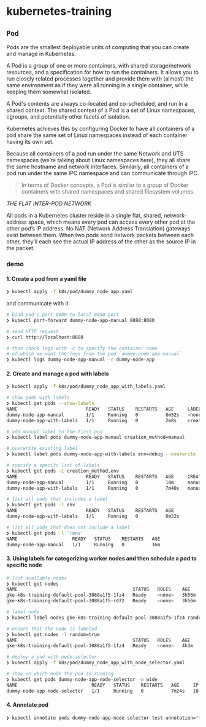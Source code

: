 # kubernetes-training

## `Pod`

Pods are the smallest deployable units of computing that you can create and manage in Kubernetes.

A Pod is a group of one or more containers, with shared storage/network resources, and a specification for how to run the containers. It allows you to run closely related processes together and provide them with (almost) the same environment as if they were all running in a single container, while keeping them somewhat isolated.

A Pod's contents are always co-located and co-scheduled, and run in a shared context. The shared context of a Pod is a set of Linux namespaces, cgroups, and potentially other facets of isolation.

Kubernetes achieves this by configuring Docker to have all containers of a pod share the same set of Linux namespaces instead of each container having its own set.

Because all containers of a pod run under the same Network and UTS namespaces (we’re talking about Linux namespaces here), they all share the same hostname and network interfaces. 
Similarly, all containers of a pod run under the same IPC namespace and can communicate through IPC.

> In terms of Docker concepts, a Pod is similar to a group of Docker containers with shared namespaces and shared filesystem volumes.

*THE FLAT INTER-POD NETWORK*

All pods in a Kubernetes cluster reside in a single flat, shared, network-address space, which means every pod can access every other pod at the other pod’s IP address. No NAT (Network Address Translation) gateways exist between them. When two pods send network packets between each other, they’ll each see the actual IP address of the other as the source IP in the packet.


### demo

#### 1. **Create a pod from a yaml file**

```bash
❯ kubectl apply -f k8s/pod/dummy_node_app.yaml
```

and communicate with it

```bash
# bind pod's port 8080 to local 8888 port
❯ kubectl port-forward dummy-node-app-manual 8888:8080

# send HTTP request
❯ curl http://localhost:8888

# then check logs with -c to specify the container name
# of which we want the logs from the pod `dummy-node-app-manual`
❯ kubectl logs dummy-node-app-manual -c dummy-node-app
```

#### 2. **Create and manage a pod with labels**

```bash
❯ kubectl apply -f k8s/pod/dummy_node_app_with_labels.yaml

# show pods with labels
❯ kubectl get pods --show-labels
NAME                         READY   STATUS    RESTARTS   AGE     LABELS
dummy-node-app-manual        1/1     Running   0          8m52s   <none>
dummy-node-app-with-labels   1/1     Running   0          2m8s    creation_method=manual,env=test

# add manual label to the first pod
❯ kubectl label pods dummy-node-app-manual creation_method=manual

# overwrite existing label
❯ kubectl label pods dummy-node-app-with-labels env=debug --overwrite

# specify a specifc list of labels
❯ kubectl get pods -L creation_method,env
NAME                         READY   STATUS    RESTARTS   AGE     CREATION_METHOD   ENV
dummy-node-app-manual        1/1     Running   0          14m     manual
dummy-node-app-with-labels   1/1     Running   0          7m40s   manual            debug

# list all pods that includes a label
❯ kubectl get pods -l env
NAME                         READY   STATUS    RESTARTS   AGE
dummy-node-app-with-labels   1/1     Running   0          8m32s

# list all pods that does not include a label
❯ kubectl get pods -l '!env'
NAME                    READY   STATUS    RESTARTS   AGE
dummy-node-app-manual   1/1     Running   0          16m
```

#### 3. **Using labels for categorizing worker nodes and then schedule a pod to specific node**

```bash
# list available nodes
❯ kubectl get nodes
NAME                                          STATUS   ROLES    AGE     VERSION
gke-k8s-training-default-pool-3088a1f5-1fz4   Ready    <none>   3h56m   v1.15.12-gke.2
gke-k8s-training-default-pool-3088a1f5-rd72   Ready    <none>   3h56m   v1.15.12-gke.2

# label node
❯ kubectl label nodes gke-k8s-training-default-pool-3088a1f5-1fz4 random=true

# ensure that the node is labeled
❯ kubectl get nodes -l random=true
NAME                                          STATUS   ROLES    AGE    VERSION
gke-k8s-training-default-pool-3088a1f5-1fz4   Ready    <none>   4h3m   v1.15.12-gke.2

# deploy a pod with node selector
❯ kubectl apply -f k8s/pod/dummy_node_app_with_node_selector.yaml

# show on which node the pod is running
❯ kubectl get pods dummy-node-app-node-selector -o wide
NAME                           READY   STATUS    RESTARTS   AGE     IP          NODE                                          NOMINATED NODE   READINESS GATES
dummy-node-app-node-selector   1/1     Running   0          7m24s   10.4.1.15   gke-k8s-training-default-pool-3088a1f5-1fz4   <none>           <none>
```

#### 4. **Annotate pod**

```bash
❯ kubectl annotate pods dummy-node-app-node-selector test-annotation="this is a test annotation"
```
